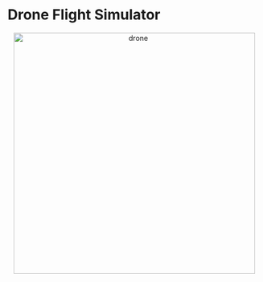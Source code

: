 # Drone Flight Simulator


<p align="center">
  <img src="https://user-images.githubusercontent.com/77827442/174275522-6ae0bee8-c531-475f-b5f8-12da9caf97e7.gif" alt='drone' width="480">
</p>
